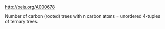 http://oeis.org/A000678

Number of carbon (rooted) trees with n carbon atoms = unordered 4-tuples of ternary trees.
